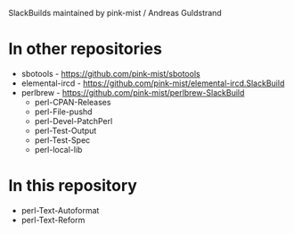 SlackBuilds maintained by pink-mist / Andreas Guldstrand

# In other repositories
* sbotools - https://github.com/pink-mist/sbotools
* elemental-ircd - https://github.com/pink-mist/elemental-ircd.SlackBuild
* perlbrew - https://github.com/pink-mist/perlbrew-SlackBuild
  - perl-CPAN-Releases
  - perl-File-pushd
  - perl-Devel-PatchPerl
  - perl-Test-Output
  - perl-Test-Spec
  - perl-local-lib

# In this repository
* perl-Text-Autoformat
* perl-Text-Reform
